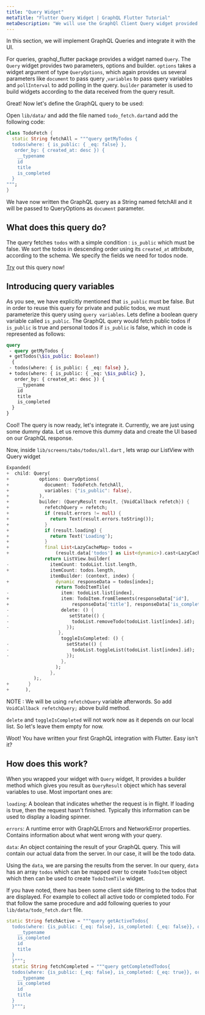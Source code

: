 ```yaml
---
title: "Query Widget"
metaTitle: "Flutter Query Widget | GraphQL Flutter Tutorial"
metaDescription: "We will use the GraphQl Client Query widget provided by  graphql_flutter package. It is a widget to fetch, handle data and build UI"
---
```


In this section, we will implement GraphQL Queries and integrate it with the UI.

For queries, graphql_flutter package provides a widget named `Query`.
The `Query` widget provides two parameters, options and builder. `options` takes a widget argument of type `QueryOptions`, which again provides us several parameters like `document` to pass query ,`variables` to pass query variables and `pollInterval` to add polling in the query. `builder` parameter is used to build widgets according to the data received from the query result.

Great! Now let's define the GraphQL query to be used:

Open `lib/data/` and add the file named `todo_fetch.dart`and add the following code:

<!-- TODO github link required  -->

```dart
class TodoFetch {
  static String fetchAll = """query getMyTodos {
  todos(where: { is_public: { _eq: false} },
   order_by: { created_at: desc }) {
    __typename
    id
    title
    is_completed
  }
""";
}
```

We have now written the GraphQL query as a String named fetchAll and it will be passed to QueryOptions as `document` parameter.

## What does this query do?

The query fetches `todos` with a simple condition : `is_public` which must be false. We sort the todos in descending order using its `created_at` attribute, according to the schema. We specify the fields we need for todos node.

[Try](https://learn.hasura.io/graphql/graphiql?tutorial=react-native) out this query now!

## Introducing query variables

As you see, we have explicitly mentioned that `is_public` must be false. But in order to reuse this query for private and public todos, we must parameterize this query using `query variables`. Lets define a boolean query variable called `is_public`. The GraphQL query would fetch public todos if `is_public` is true and personal todos if `is_public` is false, which in code is represented as follows:

```graphql
query
 - query getMyTodos {
 + getTodos(\$is_public: Boolean!)
  {
 - todos(where: { is_public: { _eq: false} },
 + todos(where: { is_public: { _eq: \$is_public} },
   order_by: { created_at: desc }) {
    __typename
    id
    title
    is_completed
  }
}
```

Cool! The query is now ready, let's integrate it. Currently, we are just using some dummy data. Let us remove this dummy data and create the UI based on our GraphQL response.

Now, inside `lib/screens/tabs/todos/all.dart` , lets wrap our ListView with Query widget

```dart
Expanded(
+  child: Query(
+           options: QueryOptions(
+             document: TodoFetch.fetchAll,
+             variables: {"is_public": false},
+           ),
+           builder: (QueryResult result, {VoidCallback refetch}) {
+             refetchQuery = refetch;
+             if (result.errors != null) {
+               return Text(result.errors.toString());
+             }
+             if (result.loading) {
+               return Text('Loading');
+             }
+             final List<LazyCacheMap> todos =
+                 (result.data['todos'] as List<dynamic>).cast<LazyCacheMap>();
              return ListView.builder(
-               itemCount: todoList.list.length,
+               itemCount: todos.length,
                itemBuilder: (context, index) {
+                 dynamic responseData = todos[index];
                  return TodoItemTile(
-                   item: todoList.list[index],
+                   item: TodoItem.fromElements(responseData["id"],
+                       responseData['title'], responseData['is_completed'])
-                   delete: () {
-                      setState(() {
-                       todoList.removeTodo(todoList.list[index].id);
-                     });
                   },
                    toggleIsCompleted: () {
-                     setState(() {
-                       todoList.toggleList(todoList.list[index].id);
-                     });
                    },
                  );
                },
          );,
+       }
+      ),
```

NOTE : We will be using `refetchQuery` variable afterwords. So add `VoidCallback refetchQuery;` above build method.

`delete` and `toggleIsCompleted` will not work now as it depends on our local list. So let's leave them empty for now.

Woot! You have written your first GraphQL integration with Flutter. Easy isn't it?

## How does this work?

When you wrapped your widget with `Query` widget, It provides a builder method which gives you result as `QueryResult` object which has several variables to use. Most important ones are:

`loading`: A boolean that indicates whether the request is in flight. If loading is true, then the request hasn't finished. Typically this information can be used to display a loading spinner.

`errors`: A runtime error with GraphQLErrors and NetworkError properties. Contains information about what went wrong with your query.

`data`: An object containing the result of your GraphQL query. This will contain our actual data from the server. In our case, it will be the todo data.

Using the `data`, we are parsing the results from the server. In our query, `data` has an array `todos` which can be mapped over to create `TodoItem` object which then can be used to create `TodoItemTile` widget.

If you have noted, there has been some client side filtering to the todos that are displayed. For example to collect all active todo or completed todo. For that follow the same procedure and add following queries to your `lib/data/todo_fetch.dart` file.

```dart
static String fetchActive = """query getActiveTodos{
  todos(where: {is_public: {_eq: false}, is_completed: {_eq: false}}, order_by: {created_at: desc}) {
    __typename
    is_completed
    id
    title
  }
  }""";
  static String fetchCompleted = """query getCompletedTodos{
  todos(where: {is_public: {_eq: false}, is_completed: {_eq: true}}, order_by: {created_at: desc}) {
    __typename
    is_completed
    id
    title
  }
  }""";
```
